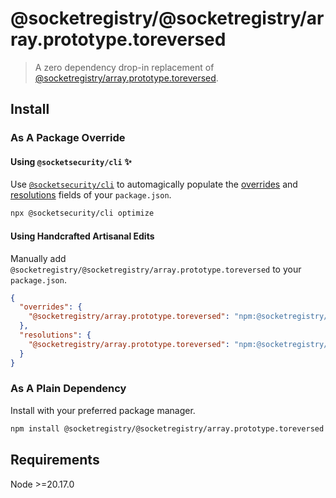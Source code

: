 # @socketregistry/@socketregistry/array.prototype.toreversed

> A zero dependency drop-in replacement of
> [@socketregistry/array.prototype.toreversed](https://www.npmjs.com/package/@socketregistry/array.prototype.toreversed).

## Install

### As A Package Override

#### Using `@socketsecurity/cli` :sparkles:

Use [`@socketsecurity/cli`](https://www.npmjs.com/package/@socketsecurity/cli)
to automagically populate the
[overrides](https://docs.npmjs.com/cli/v9/configuring-npm/package-json#overrides)
and [resolutions](https://yarnpkg.com/configuration/manifest#resolutions) fields
of your `package.json`.

```sh
npx @socketsecurity/cli optimize
```

#### Using Handcrafted Artisanal Edits

Manually add `@socketregistry/@socketregistry/array.prototype.toreversed` to
your `package.json`.

```json
{
  "overrides": {
    "@socketregistry/array.prototype.toreversed": "npm:@socketregistry/@socketregistry/array.prototype.toreversed@^1"
  },
  "resolutions": {
    "@socketregistry/array.prototype.toreversed": "npm:@socketregistry/@socketregistry/array.prototype.toreversed@^1"
  }
}
```

### As A Plain Dependency

Install with your preferred package manager.

```sh
npm install @socketregistry/@socketregistry/array.prototype.toreversed
```

## Requirements

Node &gt;=20.17.0
